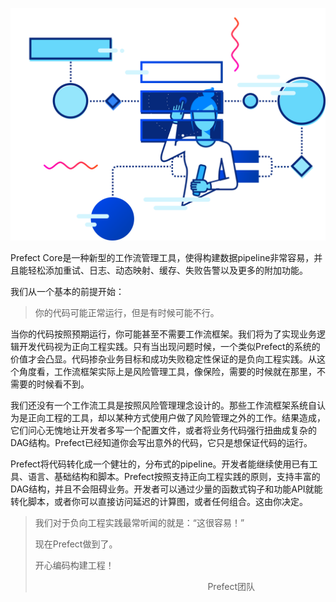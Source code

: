 ![prefect](prefect-core.svg)

Prefect Core是一种新型的工作流管理工具，使得构建数据pipeline非常容易，并且能轻松添加重试、日志、动态映射、缓存、失败告警以及更多的附加功能。

我们从一个基本的前提开始：

> 
> 你的代码可能正常运行，但是有时候可能不行。
> 

当你的代码按照预期运行，你可能甚至不需要工作流框架。我们将为了实现业务逻辑开发代码视为正向工程实践。只有当出现问题时候，一个类似Prefect的系统的价值才会凸显。代码掺杂业务目标和成功失败稳定性保证的是负向工程实践。从这个角度看，工作流框架实际上是风险管理工具，像保险，需要的时候就在那里，不需要的时候看不到。

我们还没有一个工作流工具是按照风险管理理念设计的。那些工作流框架系统自认为是正向工程的工具，却以某种方式使用户做了风险管理之外的工作。结果造成，它们问心无愧地让开发者多写一个配置文件，或者将业务代码强行扭曲成复杂的DAG结构。Prefect已经知道你会写出意外的代码，它只是想保证代码的运行。

Prefect将代码转化成一个健壮的，分布式的pipeline。开发者能继续使用已有工具、语言、基础结构和脚本。Prefect按照支持正向工程实践的原则，支持丰富的DAG结构，并且不会阻碍业务。开发者可以通过少量的函数式钩子和功能API就能转化脚本，或者你可以直接访问延迟的计算图，或者任何组合。这由你决定。

> 
> 我们对于负向工程实践最常听闻的就是：“这很容易！”
> 
> 现在Prefect做到了。
> 
> 开心编码构建工程！
> 
> &nbsp;&nbsp;&nbsp;&nbsp;&nbsp;&nbsp;&nbsp;&nbsp;&nbsp;&nbsp;&nbsp;&nbsp;&nbsp;&nbsp;&nbsp;&nbsp;&nbsp;&nbsp;&nbsp;&nbsp;&nbsp;&nbsp;&nbsp;&nbsp;&nbsp;&nbsp;&nbsp;&nbsp;&nbsp;&nbsp;&nbsp;&nbsp;&nbsp;&nbsp;&nbsp;&nbsp;&nbsp;&nbsp;&nbsp;&nbsp;&nbsp;&nbsp;&nbsp;&nbsp;&nbsp;&nbsp;&nbsp;&nbsp;&nbsp;&nbsp;&nbsp;&nbsp;&nbsp;&nbsp;&nbsp;&nbsp;&nbsp;&nbsp;&nbsp;&nbsp;&nbsp;&nbsp;&nbsp;&nbsp;&nbsp;&nbsp;&nbsp;&nbsp;&nbsp;&nbsp;Prefect团队
> 